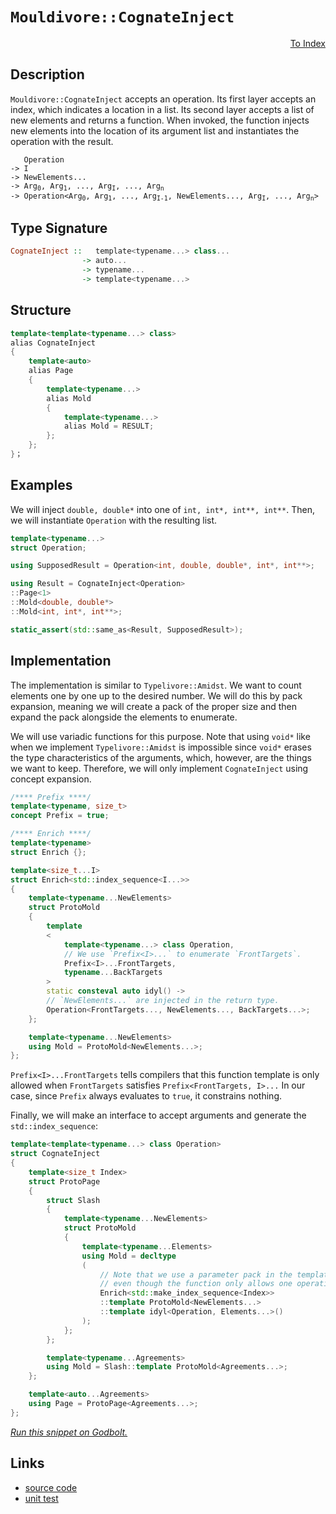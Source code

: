 <!-- Copyright 2024 Feng Mofan
SPDX-License-Identifier: Apache-2.0 -->

# `Mouldivore::CognateInject`

<p style='text-align: right;'><a href="../../../facilities/metafunctions.md#mouldivore-cognate-inject">To Index</a></p>

## Description

`Mouldivore::CognateInject` accepts an operation.
Its first layer accepts an index, which indicates a location in a list.
Its second layer accepts a list of new elements and returns a function.
When invoked, the function injects new elements into the location of its argument list and instantiates the operation with the result.

<pre><code>   Operation
-> I
-> NewElements...
-> Arg<sub>0</sub>, Arg<sub>1</sub>, ..., Arg<sub>I</sub>, ..., Arg<sub>n</sub>
-> Operation&lt;Arg<sub>0</sub>, Arg<sub>1</sub>, ..., Arg<sub>I-1</sub>, NewElements..., Arg<sub>I</sub>, ..., Arg<sub>n</sub>&gt;</code></pre>

## Type Signature

```Haskell
CognateInject ::   template<typename...> class...
                -> auto...
                -> typename...
                -> template<typename...>
```

## Structure

```C++
template<template<typename...> class>
alias CognateInject
{
    template<auto>
    alias Page
    {
        template<typename...>
        alias Mold
        { 
            template<typename...>
            alias Mold = RESULT;
        };
    };
}；
```

## Examples

We will inject `double, double*` into one of `int, int*, int**, int**`. Then, we will instantiate `Operation` with the resulting list.

```C++
template<typename...>
struct Operation;

using SupposedResult = Operation<int, double, double*, int*, int**>;

using Result = CognateInject<Operation>
::Page<1>
::Mold<double, double*>
::Mold<int, int*, int**>;

static_assert(std::same_as<Result, SupposedResult>);
```

## Implementation

The implementation is similar to `Typelivore::Amidst`.
We want to count elements one by one up to the desired number.
We will do this by pack expansion, meaning we will create a pack of the proper size and then expand the pack alongside the elements to enumerate.

We will use variadic functions for this purpose.
Note that using `void*` like when we implement `Typelivore::Amidst` is impossible since `void*` erases the type characteristics of the arguments, which, however, are the things we want to keep.
Therefore, we will only implement `CognateInject` using concept expansion.

```C++
/**** Prefix ****/
template<typename, size_t>
concept Prefix = true;

/**** Enrich ****/
template<typename>
struct Enrich {};

template<size_t...I>
struct Enrich<std::index_sequence<I...>>
{
    template<typename...NewElements>
    struct ProtoMold
    { 
        template
        <
            template<typename...> class Operation,
            // We use `Prefix<I>...` to enumerate `FrontTargets`.
            Prefix<I>...FrontTargets,
            typename...BackTargets
        >
        static consteval auto idyl() ->
        // `NewElements...` are injected in the return type.
        Operation<FrontTargets..., NewElements..., BackTargets...>;
    };

    template<typename...NewElements>
    using Mold = ProtoMold<NewElements...>;
};
```

`Prefix<I>...FrontTargets` tells compilers that this function template is only allowed when `FrontTargets` satisfies `Prefix<FrontTargets, I>...`
In our case, since `Prefix` always evaluates to `true`, it constrains nothing.

Finally, we will make an interface to accept arguments and generate the `std::index_sequence`:

```C++
template<template<typename...> class Operation>
struct CognateInject
{
    template<size_t Index>
    struct ProtoPage
    {
        struct Slash
        {
            template<typename...NewElements>
            struct ProtoMold
            {
                template<typename...Elements>
                using Mold = decltype
                (
                    // Note that we use a parameter pack in the template head
                    // even though the function only allows one operation.
                    Enrich<std::make_index_sequence<Index>>
                    ::template ProtoMold<NewElements...>
                    ::template idyl<Operation, Elements...>()
                );
            };
        };

        template<typename...Agreements>
        using Mold = Slash::template ProtoMold<Agreements...>;
    };

    template<auto...Agreements>
    using Page = ProtoPage<Agreements...>;
};
```

[*Run this snippet on Godbolt.*](https://godbolt.org/#z:OYLghAFBqd5QCxAYwPYBMCmBRdBLAF1QCcAaPECAMzwBtMA7AQwFtMQByARg9KtQYEAysib0QXACx8BBAKoBnTAAUAHpwAMvAFYTStJg1DIApACYAQuYukl9ZATwDKjdAGFUtAK4sGEgJykrgAyeAyYAHI%2BAEaYxBIapAAOqAqETgwe3r4ByanpAqHhUSyx8VyJdpgOGUIETMQEWT5%2BXIFVNQJ1DQRFkTFxCbb1jc05bcM9fSVlCQCUtqhexMjsHOYAzGHI3lgA1CYbbl6OtIQAnofYJhoAgpvbu5gHR8gKBOhYVFc392ZbDB2Xn2hzcBHOSUwAH0CMQmIQFD87r8APQAKgxaL2ymImBoqj2mLRKN%2BBEwLCSBjJoPBkOYbFIezSAC9oQQkbc0IDMEkCNjcfiXgARPawryYQ5WZF3dGYvbYBjEPDIBCEzEku5kilUiVHWmMVi6653d7ELwOeWK5WqkwAdistqFkt%2BpPJlKY1KOLLZADo/QBJDmm818hVKlWg97oEAgMJYVRQpQAR3F3NB/r9Pp%2BG2N93tvz2hdFbp1NIhBrYmYimAA7th6GxBIicwWi8GLTjUEQALKedCtwt2iwHO5FsfF7UeiWj8eDo4D2dFrXuz1g8v0zCZq57HZMBQKPYAeUhcMcAlIC8XexRKL2AHVnl4lAcAGwaHF4vCqdNXLdv0WoHsjA%2BHEU6vhoABixCyAAKg0wCYAQiJvlmM5XoWH74j%2BOaZlBsHwYhCgXmh6H6humYWEwyAANZwcQCFIZeRYcle7wesqO4CO8mAAG5iHsTAnIBeDoOctAQHMewALQsYuN7gdWdYNowSF/hoAm4nsYTaNUZLoFpDCiggzy4gQyyGfqqG3Fex6gWeDCgnhgh0QxCiZoyin1uSKluX6jKUTRLmEVuLYbFK1nMY6zrShFhbLqWerroaVa1l5jaMS2JFPmEwB7L2tD6YcIqdj2fagp5ylNiF1xhS6UW1TFsoYnsHjAMwZL%2BgwOkWkSGq3PFU40iWg2JXSyV%2Btuu77keJ7sQIQZiharXtZgnXdeyyL5iRA2rt6MJ7J18ayYW7Z8iVqDKEwCELkOTEnYtfJCAYCgIHdBxbbFpHDauZHjT6FXeU2x3oad/Jdqg%2BX9iRV63dD6Fxd9uprmNlZ%2BmlPnA/DhbZUYeV9sKexYDs%2BpvVeECk1j8kRF2zwEAgHp7DWj7PkwexJA0hpksQbNUdRBlGbTiN7MZTBQ59WPjvJvGMEZSzAKqdPPFQXiAvZewCLQ5wCbQtCoDWB4CM8qCzfZVkS1eYbWpGHwxiwTDUdCcaYAmyapqs6YMEdoW5ubi4xjtzznZD5WpZVqkTZl4u%2B3s/tCyJYmgrZp4ZIy6NVRH2ASRTs5zNFUeznaToNfn71F%2BFb0B2WKObn6tzALigMZT7i447lkME09e5ICAAdg6VBWgnXDfpb5WaheFY6F3nC6V0cglEJmQ%2BYI3zbN9jaS45dCEE%2BdW9I0vK/VdP9XlzKRLnxffVNViMGYO8B69aiF/PxifUuv8jzAs8oJcqsvKry6TUiMq4VhrmPXMoMk5zQcsXX4rc9hCC8EkFISh0AACU75eFoHyIqM07IZFBGEAgjJ0BLGiPQEhZD6BokZEQmhBkCAYmzKfW48CMEKCwTgjYIplpTjWrpROJsCGRxjHvUEXAOQxmDkcUhXhyGYEoXI6hkiQDSLcEQ2hgh6F0LRMwwBtw2KOGQFCPcShGgQCjDGBQhoTHNjcOwzhjJEHINSJgdBmDsFXFzmFDgCxaCcAAKy8D8BwLQpBUCcDcNYawTIlgrG/v8HgpACCaF8QsaiIAAkAA4fQvg2JIMwtpJCSGyRsDQAT/BZP0JwSQvAWAJESCEsJESOC8AUCARIKTQm%2BNIHAWAMBEAgCWAQJIJxyCUDQBSOgcQIiGk4KoLJL4pIvkkHsYAyBkB7CkD6MwvA3GEBICJPQ/BBAiDEOwKQMhBCKBUOobppBdBcFIDWOESROA8D8YE4JqTwmcEPCcUZfJUBUD2AspZKy1kbK2ZIHZewIAeCmfQbmmwuBzF4F0rQCwIBIEmUkaZZAKAQFxfikAwApBmD4HQLm7SIDRB%2BdEMIDRzjvN4Ay5gxBziHmiOtFlpBJnpUPAwTWPysDRC8MANwYhaDtO4LwLAdsjDiHufgXENQeJ3x%2Bc7aoJw1hJKIZgfx9yzjRDhByjwWAfmwjwPU2VpB1XEGiK4oU5JDDADOEYVJCwqAGGAAoAAangWstkQlJJOcIUQ4hLlhpuWoH5jz9CupQNEyw%2Bg8DRHaZABYxt7IyqklGIqphLDWDMM0%2B1SosAZokrYA1ukMguE9mMVoQRPbTAGOUPIaR7KNr0CggoDBW2lEGE8jo9luijE8C0PQI7agjF6GEfog721sXHdkJty653FDbRIBYCg4mrG3dUjgQTSBNN4C00FizlmrPWZs7ZZg4W4AOcixJaLkmeoWCLLA8Qq0ZMkBsH0/gNhFI0AUyQb5ykvkCIa2ppB6kbC4LkrgL4smVKQwEyQXAKkbBfCen5LS2kdLfd0rFAzsVDIBWMwlxKkWzLYJwBoLAeK2ikqzXcuM2g%2BgQ2E/ZRBy3HNkGcyN0ho1KFjfc3QFKXlMDebKz5R7vn3Jaf8kZJx1YgoY0xljO4DDsf8Jxn06l4WoERXEA4/wzCvoxT0sj1G4jjKJcZvFSKQAaeY2xsl/gKiUuwXEGldL7lsqZbywLHKuU8ttfylSgrhXKswGKiVUqZVJPla6pVYSVW1vVTK7jqhtVkl5fqw1YTjWmvOOatYYSrU2qSfax1ShnUKrdTlT1fAfX%2BsDTWYNvKw2CYucJ2QMa7lhIkwmj1harApuNZWrNvIMi5vzdw8bxbS1xHLRqzN1b7D2Xre4Cd4xm3oAHbMJ5vau17abadjIR2h2bdrV0Wd3bh01s6AwMdG6F3HcmCuydw7Z3XfKDuvdFy5PHtPb8jgGlGPMdYzp3KHGuMPvwLxsz8HLPvtIJ%2BwYVboN1JABsPTIHbQVNtLafJZgwMYdw4pzgBHOktb6YM4ZgL7O2eILRtYDGIUsAUDxTZPEOM6neHspHhzoxPJ6xGvrVz5CiaGzoPHzzXkspBwp5pfyKNAvU8QFgXOed84F1Od4cKEVOdM5sDYaPiO9JxY5/FLPbfOd58gqE/P/BQkFwQEx2uVneepZQfzYSQvMttUHsLuleWRcENF4P6W4vislTrJLcqXWKoq3KvAqrHBZc1bl5AOqCuCANT8krTLyuWqVNV3gtWnUp6ax6q33qrrtaDXSbrAnJcSH69c2XcaFew6TUWybabpvhNm1xTgKJLFLcsCWs9ZaRLrardO5wEBXCPYO/9nt%2BQzurq352q786Zg3eX69h752p3PdHX9w/W7fs9HX%2BuzfqLFjLH3c/w1oO8OcEh7r3nexXc%2Bge6I5Poo6ororo6Y7fpyYwb1JmB6YbAbABIBIgYVAaAIG2jIZU5q6tK2CEZWZzDpIgAYY%2BjYYBK2hmBIEYaQaSAaAUqGobCq5no05EaYpya7JYFME4H4ELD2ppDOCSBAA%3D%3D)

## Links

- [source code](../../../../conceptrodon/descend/mouldivore/cognate_inject.hpp)
- [unit test](../../../../tests/unit/metafunctions/mouldivore/cognate_inject.test.hpp)
